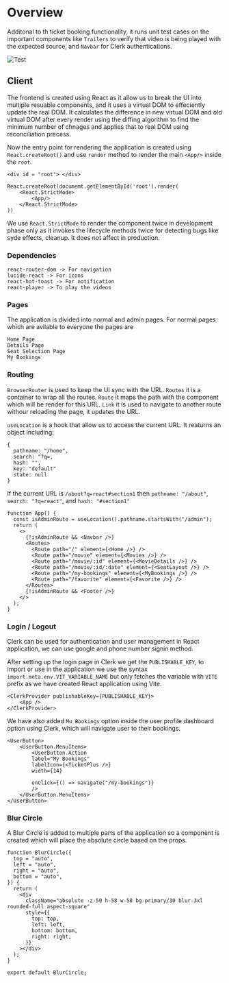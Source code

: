 # Overview

Additonal to th ticket booking functionality, it runs unit test cases on the important components like `Trailers` to verify that video is being played with the expected source, and `Navbar` for Clerk authentications.

![Test](https://github.com/sanjay-1458/Movie-Ticket-Booking/actions/workflows/react-unit-tests.yml/badge.svg)


## Client

The frontend is created using React as it allow us to break the UI into multiple resuable components, and it uses a virtual DOM to effeciently update the real DOM. It calculates the difference in new virtual DOM and old virtual DOM after every render using the diffing algorithm to find the minimum number of chnages and applies that to real DOM using reconciliation precess.

Now the entry point for rendering the application is created using `React.createRoot()` and use `render` method to render the main `<App/>` inside the `root`.

```
<div id = "root"> </div>

React.createRoot(documemt.getElementById('root').render(
    <React.StrictMode>
        <App/>
    </React.StrictMode>
))
```

We use `React.StrictMode` to render the component twice in development phase only as it invokes the lifecycle methods twice for detecting bugs like syde effects, cleanup. It does not affect in production.

### Dependencies

```
react-router-dom -> For navigation
lucide-react -> For icons
react-hot-toast -> For notification
react-player -> To play the videos
```


### Pages

The application is divided into normal and admin pages. For normal pages which are avilable to everyone the pages are 
```
Home Page
Details Page
Seat Selection Page
My Bookings
```

### Routing

`BrowserRouter` is used to keep the UI sync with the URL.
`Routes` it is a container to wrap all the routes.
`Route` it maps the path with the component which will be render for this URL.
`Link` it is used to navigate to another route withour reloading the page, it updates the URL.

`useLocation` is a hook that allow us to access the current URL. It reaturns an object including: 

```
{
  pathname: "/home",
  search: "?q=,
  hash: "",
  key: "default"
  state: null
}

```
If the current URL is `/about?q=react#section1` then `pathname: "/about"`,  `search: "?q=react"`, and `hash: "#section1"`

```
function App() {
  const isAdminRoute = useLocation().pathname.startsWith("/admin");
  return (
    <>
      {!isAdminRoute && <Navbar />}
      <Routes>
        <Route path="/" element={<Home />} />
        <Route path="/movie" element={<Movies />} />
        <Route path="/movie/:id" element={<MovieDetails />} />
        <Route path="/movie/:id/:date" element={<SeatLayout />} />
        <Route path="/my-bookings" element={<MyBookings />} />
        <Route path="/favorite" element={<Favorite />} />
      </Routes>
      {!isAdminRoute && <Footer />}
    </>
  );
}
```

### Login / Logout

Clerk can be used for authentication and user management in React application, we can use google and phone number signin method.

After setting up the login page in Clerk we get the `PUBLISHABLE_KEY`, to import or use in the application we use the syntax `import.meta.env.VIT_VARIABLE_NAME` but only fetches the variable with `VITE` prefix as we have created React application using Vite.

```
<ClerkProvider publishableKey={PUBLISHABLE_KEY}>
    <App />
</ClerkProvider>
```

We have also added `Mu Bookings` option inside the user profile dashboard option using Clerk, which will navigate user to their bookings.

```
<UserButton>
    <UserButton.MenuItems>
        <UserButton.Action
        label="My Bookings"
        labelIcon={<TicketPlus />}
        width={14}

        onClick={() => navigate("/my-bookings")}
        />
    </UserButton.MenuItems>
</UserButton>
```

### Blur Circle

A Blur Circle is added to multiple parts of the application so a component is created which will place the absolute circle based on the props.
```
function BlurCircle({
  top = "auto",
  left = "auto",
  right = "auto",
  bottom = "auto",
}) {
  return (
    <div
      className="absolute -z-50 h-58 w-58 bg-primary/30 blur-3xl rounded-full aspect-square"
      style={{
        top: top,
        left: left,
        bottom: bottom,
        right: right,
      }}
    ></div>
  );
}

export default BlurCircle;
```